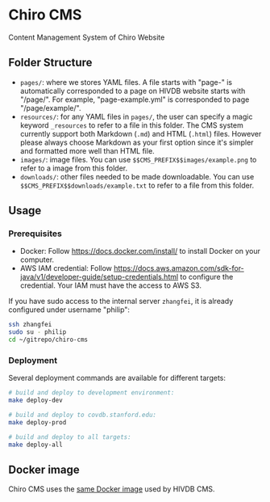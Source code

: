 # Chiro CMS

Content Management System of Chiro Website


## Folder Structure

- `pages/`: where we stores YAML files. A file starts with "page-" is
  automatically corresponded to a page on HIVDB website starts with "/page/".
  For example, "page-example.yml" is corresponded to page "/page/example/".
- `resources/`: for any YAML files in `pages/`, the user can specify a magic
  keyword `_resources` to refer to a file in this folder. The CMS system
  currently support both Markdown (`.md`) and HTML (`.html`) files. However
  please always choose Markdown as your first option since it's simpler and
  formatted more well than HTML file.
- `images/`: image files. You can use `$$CMS_PREFIX$$images/example.png` to
  refer to a image from this folder.
- `downloads/`: other files needed to be made downloadable. You can use
  `$$CMS_PREFIX$$downloads/example.txt` to refer to a file from this folder.

## Usage

### Prerequisites

- Docker: Follow https://docs.docker.com/install/ to install Docker on your
  computer.
- AWS IAM credential: Follow https://docs.aws.amazon.com/sdk-for-java/v1/developer-guide/setup-credentials.html
  to configure the credential. Your IAM must have the access to AWS S3.

If you have sudo access to the internal server `zhangfei`, it is already
configured under username "philip":

```bash
ssh zhangfei
sudo su - philip
cd ~/gitrepo/chiro-cms
```

### Deployment

Several deployment commands are available for different targets:

```bash
# build and deploy to development environment:
make deploy-dev

# build and deploy to covdb.stanford.edu:
make deploy-prod

# build and deploy to all targets:
make deploy-all
```

## Docker image

Chiro CMS uses the [same Docker image][docker-hub-link] used by HIVDB CMS.

[docker-hub-link]: https://hub.docker.com/r/hivdb/hivdb-cms-builder
